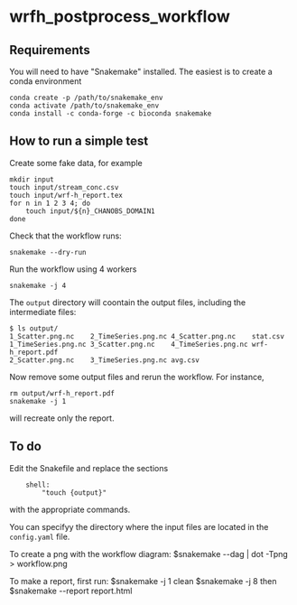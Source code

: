 # wrfh_postprocess_workflow

## Requirements

You will need to have "Snakemake" installed. The easiest is to create a conda environment
```
conda create -p /path/to/snakemake_env
conda activate /path/to/snakemake_env
conda install -c conda-forge -c bioconda snakemake
```

## How to run a simple test

Create some fake data, for example
```
mkdir input
touch input/stream_conc.csv
touch input/wrf-h_report.tex
for n in 1 2 3 4; do
    touch input/${n}_CHANOBS_DOMAIN1
done
```

Check that the workflow runs:
```
snakemake --dry-run
```

Run the workflow using 4 workers
```
snakemake -j 4
```

The `output` directory will coontain the output files, including the intermediate files:
```
$ ls output/
1_Scatter.png.nc	2_TimeSeries.png.nc	4_Scatter.png.nc	stat.csv
1_TimeSeries.png.nc	3_Scatter.png.nc	4_TimeSeries.png.nc	wrf-h_report.pdf
2_Scatter.png.nc	3_TimeSeries.png.nc	avg.csv
```

Now remove some output files and rerun the workflow. For instance, 
```
rm output/wrf-h_report.pdf
snakemake -j 1
```
will recreate only the report.


## To do 

Edit the Snakefile and replace the sections
```
    shell:
        "touch {output}"
```
with the appropriate commands.

You can specifyy the directory where the input files are located in the `config.yaml` file.

To create a png with the workflow diagram:
$snakemake --dag | dot -Tpng > workflow.png

To make a report, first run:
$snakemake -j 1 clean
$snakemake -j 8 
then 
$snakemake --report report.html

